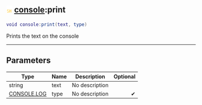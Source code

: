 ## ![shared](../../.gitbook/assets/shared.png) [console](console):print

```lua
void console:print(text, type)
```

Prints the text on the console

------
## Parameters

| Type   | Name | Description | Optional |
| ------ | ---- | ----------- | -------: |
| string | text | No description |  |
| [CONSOLE.LOG](console.log) | type | No description | ✔ |


